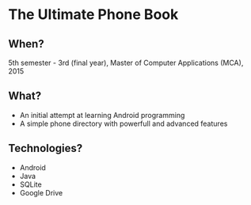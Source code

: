 # The Ultimate Phone Book

## When?
5th semester - 3rd (final year), Master of Computer Applications (MCA), 2015

## What?
- An initial attempt at learning Android programming
- A simple phone directory with powerfull and advanced features

## Technologies?
- Android
- Java
- SQLite
- Google Drive
